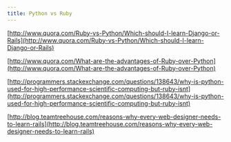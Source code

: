 ```yaml
---
title: Python vs Ruby
---
```


[http://www.quora.com/Ruby-vs-Python/Which-should-I-learn-Django-or-Rails](http://www.quora.com/Ruby-vs-Python/Which-should-I-learn-Django-or-Rails)

[http://www.quora.com/What-are-the-advantages-of-Ruby-over-Python](http://www.quora.com/What-are-the-advantages-of-Ruby-over-Python)

[http://programmers.stackexchange.com/questions/138643/why-is-python-used-for-high-performance-scientific-computing-but-ruby-isnt](http://programmers.stackexchange.com/questions/138643/why-is-python-used-for-high-performance-scientific-computing-but-ruby-isnt)

[http://blog.teamtreehouse.com/reasons-why-every-web-designer-needs-to-learn-rails](http://blog.teamtreehouse.com/reasons-why-every-web-designer-needs-to-learn-rails)
